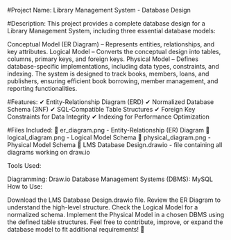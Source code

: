 #Project Name: Library Management System - Database Design

#Description:
This project provides a complete database design for a Library Management System, including three essential database models:

Conceptual Model (ER Diagram) – Represents entities, relationships, and key attributes.
Logical Model – Converts the conceptual design into tables, columns, primary keys, and foreign keys.
Physical Model – Defines database-specific implementations, including data types, constraints, and indexing.
The system is designed to track books, members, loans, and publishers, ensuring efficient book borrowing, member management, and reporting functionalities.

#Features:
✔ Entity-Relationship Diagram (ERD)
✔ Normalized Database Schema (3NF)
✔ SQL-Compatible Table Structures
✔ Foreign Key Constraints for Data Integrity
✔ Indexing for Performance Optimization

#Files Included:
📌 er_diagram.png - Entity-Relationship (ER) Diagram
📌 logical_diagram.png - Logical Model Schema
📌 physical_diagram.png - Physical Model Schema
📌 LMS Database Design.drawio - file containing all diagrams working on draw.io

Tools Used:

Diagramming: Draw.io
Database Management Systems (DBMS): MySQL
How to Use:

Download the LMS Database Design.drawio file.
Review the ER Diagram to understand the high-level structure.
Check the Logical Model for a normalized schema.
Implement the Physical Model in a chosen DBMS using the defined table structures.
Feel free to contribute, improve, or expand the database model to fit additional requirements! 🚀
